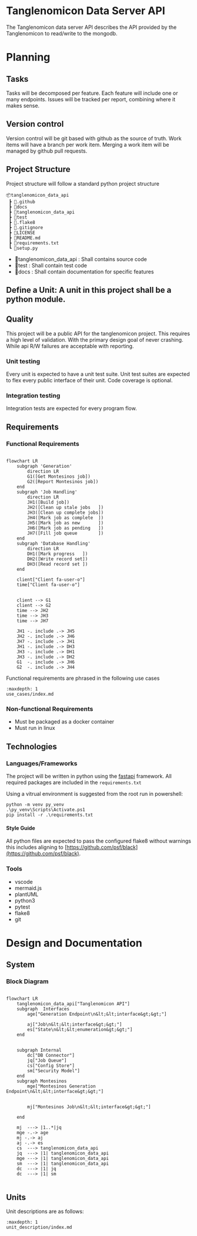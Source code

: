 # Tanglenomicon Data Server API

The Tanglenomicon data server API describes the API provided by the Tanglenomicon to read/write to the mongodb.

# Planning

## Tasks

Tasks will be decomposed per feature. Each feature will include one or many endpoints. Issues will be tracked per report, combining where it makes sense.

## Version control

Version control will be git based with github as the source of truth. Work items will have a branch per work item. Merging a work item will be managed by github pull requests.

## Project Structure

Project structure will follow a standard python project structure

```
📦tanglenomicon_data_api
 ┣ 📂.github
 ┣ 📂docs
 ┣ 📂tanglenomicon_data_api
 ┣ 📂test
 ┣ 📜.flake8
 ┣ 📜.gitignore
 ┣ 📜LICENSE
 ┣ 📜README.md
 ┣ 📜requirements.txt
 ┗ 📜setup.py
```

- 📂tanglenomicon_data_api : Shall contains source code
- 📂test : Shall contain test code
- 📂docs : Shall contain documentation for specific features

## Define a Unit: A unit in this project shall be a python module.

## Quality

This project will be a public API for the tanglenomicon project. This requires a high level of validation. With the primary design goal of never crashing. While api R/W failures are acceptable with reporting.

### Unit testing

Every unit is expected to have a unit test suite. Unit test suites are expected to flex every public interface of their unit. Code coverage is optional.

### Integration testing

Integration tests are expected for every program flow.

## Requirements

### Functional Requirements

```mermaid

flowchart LR
    subgraph 'Generation'
        direction LR
        G1([Get Montesinos job])
        G2([Report Montesinos job])
    end
    subgraph 'Job Handling'
        direction LR
        JH1([Build job])
        JH2([Clean up stale jobs   ])
        JH3([Clean up complete jobs])
        JH4([Mark job as complete  ])
        JH5([Mark job as new       ])
        JH6([Mark job as pending   ])
        JH7([Fill job queue        ])
    end
    subgraph 'Database Handling'
        direction LR
        DH1([Mark progress   ])
        DH2([Write record set])
        DH3([Read record set ])
    end

    client["Client fa-user-o"]
    time["Client fa-user-o"]


    client --> G1
    client --> G2
    time --> JH2
    time --> JH3
    time --> JH7

    JH1 -. include .-> JH5
    JH2 -. include .-> JH6
    JH7 -. include .-> JH1
    JH1 -. include .-> DH3
    JH3 -. include .-> DH1
    JH3 -. include .-> DH2
    G1  -. include .-> JH6
    G2  -. include .-> JH4

```
Functional requirements are phrased in the following use cases

```{toctree}
:maxdepth: 1
use_cases/index.md
```

### Non-functional Requirements

* Must be packaged as a docker container
* Must run in linux

## Technologies

### Languages/Frameworks

The project will be written in python using the [fastapi](https://fastapi.tiangolo.com/) framework. All required packages are included in the `requirements.txt`

Using a vitrual environment is suggested from the root run in powershell:

```shell
python -m venv py_venv
.\py_venv\Scripts\Activate.ps1
pip install -r .\requirements.txt
```

#### Style Guide

All python files are expected to pass the configured flake8 without warnings this includes aligning to [https://github.com/psf/black](https://github.com/psf/black).

### Tools

* vscode
* mermaid.js
* plantUML
* python3
* pytest
* flake8
* git

# Design and Documentation


## System

### Block Diagram

```mermaid

flowchart LR
    tanglenomicon_data_api["Tanglenomicon API"]
    subgraph  Interfaces
        age["Generation Endpoint\n&lt;&lt;interface&gt;&gt;"]

        aj["Job\n&lt;&lt;interface&gt;&gt;"]
        es["State\n&lt;&lt;enumeration&gt;&gt;"]
    end


    subgraph Internal
        dc["DB Connector"]
        jq["Job Queue"]
        cs["Config Store"]
        sm["Security Model"]
    end
    subgraph Montesinos
        mge["Montesinos Generation Endpoint\n&lt;&lt;interface&gt;&gt;"]


        mj["Montesinos Job\n&lt;&lt;interface&gt;&gt;"]

    end

    mj  ---> |1..*|jq
    mge -.-> age
    mj -.-> aj
    aj -.-> es
    cs  ---> tanglenomicon_data_api
    jq  ---> |1| tanglenomicon_data_api
    mge ---> |1| tanglenomicon_data_api
    sm  ---> |1| tanglenomicon_data_api
    dc  ---> |1| jq
    dc  ---> |1| sm


```


## Units


Unit descriptions are as follows:

```{toctree}
:maxdepth: 1
unit_description/index.md
```